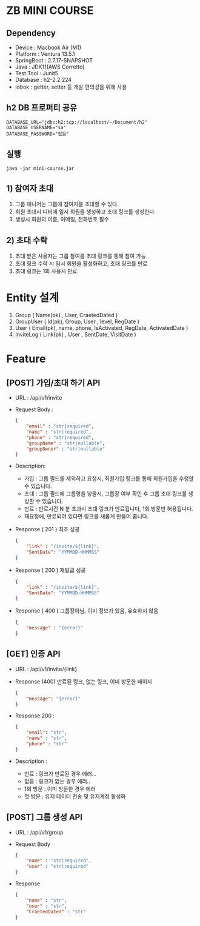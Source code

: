 # ZB MINI COURSE

## Dependency

* Device : Macbook Air (M1)
* Platform : Ventura 13.5.1
* SpringBoot : 2.7.17-SNAPSHOT
* Java : JDK11(AWS Corretto)
* Test Tool : Junit5
* Database : h2-2.2.224
* lobok : getter, setter 등 개발 편의성을 위해 사용

## h2 DB 프로퍼티 공유

```shell
DATABASE_URL="jdbc:h2:tcp://localhost/~/Document/h2"
DATABASE_USERNAME="sa"
DATABASE_PASSWORD="없음"
```

## 실행

```shell
java -jar mini-course.jar
```

## 1) 참여자 초대

1. 그룹 매니저는 그룹에 참여자를 초대할 수 있다.
2. 회원 초대시 디비에 임시 회원을 생성하고 초대 링크를 생성한다.
3. 생성시 회원의 이름, 이메일, 전화번호 필수

## 2) 초대 수락

1. 초대 받은 사용자는 그룹 참여를 초대 링크를 통해 참여 가능
2. 초대 링크 수락 시 임시 회원을 활성화하고, 초대 링크를 만료
3. 초대 링크는 1회 사용시 만료

# Entity 설계

1. Group ( Name(pk) , User, CraetedDated )
2. GroupUser ( Id(pk), Group, User , level, RegDate )
3. User ( Email(pk), name, phone, IsActivated, RegDate, ActivatedDate )
4. InviteLog ( Link(pk) , User , SentDate, VisitDate )

# Feature

## [POST] 가입/초대 하기 API

- URL : /api/v1/invite
- Request Body :

    ```json
    {
    	"email" : "str|required",
    	"name" : "str|required",
    	"phone" : "str|required",
    	"groupName" : "str|nullable",
    	"groupOwner" : "str|nullable"
    }
    ```

- Description:
    - 가입 : 그룹 필드를 제외하고 요청시, 회원가입 링크를 통해 회원가입을 수행할 수 있습니다.
    - 초대 : 그룹 필드에 그룹명을 넣을시, 그룹장 여부 확인 후 그룹 초대 링크를 생성할 수 있습니다.
    - 만료 : 만료시간 N 분 초과시 초대 링크가 만료됩니다, 1회 방문만 허용됩니다.
    - 재요청에, 만료되어 있다면 링크를 새롭게 만들어 줍니다.
- Response ( 201 ) 최초 성공

    ```json
    {
    	"link" : "/invite/${link}",
    	"SentDate": "YYMMDD-HHMMSS"
    }
    ```

- Response ( 200 ) 재발급 성공

    ```json
    {
    	"link" : "/invite/${link}",
    	"SentDate": "YYMMDD-HHMMSS"
    }
    ```

- Response ( 400 ) 그룹장아님, 이미 정보가 있음, 유효하지 않음

    ```json
    {
    	"message" : "{error}"
    }
    ```

## [GET] 인증 API

- URL : /api/v1/invite/{link}
- Response (400) 만료된 링크, 없는 링크, 이미 방문한 페이지

    ```json
    {
    	"message": "{error}"
    }
    ```

- Response 200 :

    ```json
    {
    	"email": "str",
    	"name" : "str",
    	"phone" : "str"
    }
    ```

- Description :
    - 만료 : 링크가 만료된 경우 에러…
    - 없음 : 링크가 없는 경우 에러..
    - 1회 방문 : 이미 방문한 경우 에러
    - 첫 방문 : 유저 데이터 전송 및 유저계정 활성화

## [POST] 그룹 생성 API

- URL : /api/v1/group
- Request Body

    ```json
    {
    	"name" : "str|required",
    	"user" : "str|required"
    }
    ```

- Response

    ```json
    {
    	"name" : "str",
    	"user" : "str",
    	"CraetedDated" : "str"
    }
    ```